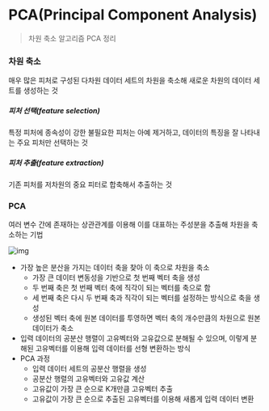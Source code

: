 # PCA(Principal Component Analysis)

> 차원 축소 알고리즘 PCA 정리



### 차원 축소

매우 많은 피처로 구성된 다차원 데이터 세트의 차원을 축소해 새로운 차원의 데이터 세트를 생성하는 것

##### 피처 선택(feature selection)

특정 피처에 종속성이 강한 불필요한 피처는 아예 제거하고, 데이터의 특징을 잘 나타내는 주요 피처만 선택하는 것

##### 피처 추출(feature extraction)

기존 피처를 저차원의 중요 피터로 합축해서 추출하는 것



### PCA

여러 변수 간에 존재하는 상관관계를 이용해 이를 대표하는 주성분을 추출해 차원을 축소하는 기법

![img](https://docs.opencv.org/3.2.0/pca_eigen.png)

- 가장 높은 분산을 가지는 데이터 축을 찾아 이 축으로 차원을 축소
  - 가장 큰 데이터 변동성을 기반으로 첫 번째 벡터 축을 생성
  - 두 번째 축은 첫 번째 벡터 축에 직각이 되는 벡터를 축으로 함
  - 세 번째 축은 다시 두 번째 축과 직각이 되는 벡터를 설정하는 방식으로 축을 생성
  - 생성된 벡터 축에 원본 데이터를 투영하면 벡터 축의 개수만큼의 차원으로 원본 데이터가 축소
- 입력 데이터의 공분산 행렬이 고유벡터와 고유값으로 분해될 수 있으며, 이렇게 분해된 고유벡터를 이용해 입력 데이터를 선형 변환하는 방식
- PCA 과정
  - 입력 데이터 세트의 공분산 행렬을 생성
  - 공분산 행렬의 고유벡터와 고유값 계산
  - 고유값이 가장 큰 순으로 K개만큼 고유벡터 추출
  - 고유값이 가장 큰 순으로 추출된 고유벡터를 이용해 새롭게 입력 데이터 변환